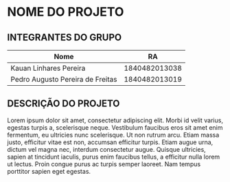 # NOME DO PROJETO

## INTEGRANTES DO GRUPO
| Nome | RA |
|------|----|
|Kauan Linhares Pereira|1840482013038|
|Pedro Augusto Pereira de Freitas|1840482013019|

## DESCRIÇÃO DO PROJETO
Lorem ipsum dolor sit amet, consectetur adipiscing elit. Morbi id velit varius, egestas turpis a, scelerisque neque. Vestibulum faucibus eros sit amet enim fermentum, eu ultricies nunc scelerisque. Ut non rutrum arcu. Etiam massa justo, efficitur vitae est non, accumsan efficitur turpis. Etiam augue urna, dictum vel magna nec, interdum consectetur augue. Quisque ultricies, sapien at tincidunt iaculis, purus enim faucibus tellus, a efficitur nulla lorem ut lectus. Proin congue purus ac turpis semper laoreet. Nam tempus porttitor sapien eget egestas.